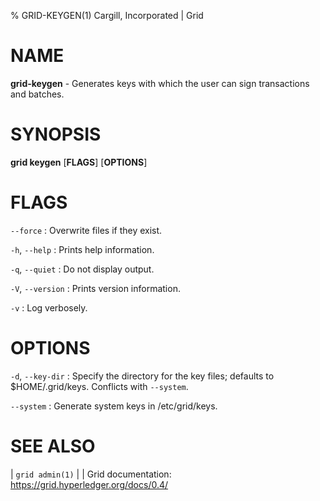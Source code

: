 % GRID-KEYGEN(1) Cargill, Incorporated | Grid

<!--
  Copyright 2022 Cargill Incorporated
  Licensed under Creative Commons Attribution 4.0 International License
  https://creativecommons.org/licenses/by/4.0/
-->

NAME
====

**grid-keygen** - Generates keys with which the user can sign transactions and batches.

SYNOPSIS
========

**grid keygen** \[**FLAGS**\] \[**OPTIONS**\]

FLAGS
=====

`--force`
: Overwrite files if they exist.

`-h`, `--help`
: Prints help information.

`-q`, `--quiet`
: Do not display output.

`-V`, `--version`
: Prints version information.

`-v`
: Log verbosely.

OPTIONS
=======

`-d`, `--key-dir`
: Specify the directory for the key files;
  defaults to $HOME/.grid/keys. Conflicts with `--system`.

`--system`
: Generate system keys in /etc/grid/keys.

SEE ALSO
========
| `grid admin(1)`
|
| Grid documentation: https://grid.hyperledger.org/docs/0.4/
